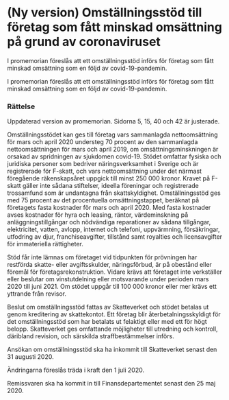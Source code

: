 # (Ny version) Omställningsstöd till företag som fått minskad omsättning på grund av coronaviruset

I promemorian föreslås att ett omställningsstöd införs för företag som fått minskad omsättning som en följd av covid-19-pandemin.

I promemorian föreslås att ett omställningsstöd införs för företag som fått minskad omsättning som en följd av covid-19-pandemin.

### **Rättelse**

Uppdaterad version av promemorian. Sidorna 5, 15, 40 och 42 är justerade.

Omställningsstödet kan ges till företag vars sammanlagda nettoomsättning för mars och april 2020 understeg 70 procent av den sammanlagda nettoomsättningen för mars och april 2019, om omsättningsminskningen är orsakad av spridningen av sjukdomen covid-19. Stödet omfattar fysiska och juridiska personer som bedriver näringsverksamhet i Sverige och är registrerade för F-skatt, och vars nettoomsättning under det närmast föregående räkenskapsåret uppgick till minst 250 000 kronor. Kravet på F-skatt gäller inte sådana stiftelser, ideella föreningar och registrerade trossamfund som är undantagna från skattskyldighet. Omställningsstöd ges med 75 procent av det procentuella omsättningstappet, beräknat på företagets fasta kostnader för mars och april 2020. Med fasta kostnader avses kostnader för hyra och leasing, räntor, värdeminskning på anläggningstillgångar och nödvändiga reparationer av sådana tillgångar, elektricitet, vatten, avlopp, internet och telefoni, uppvärmning, försäkringar, utfodring av djur, franchiseavgifter, tillstånd samt royalties och licensavgifter för immateriella rättigheter.

Stöd får inte lämnas om företaget vid tidpunkten för prövningen har restförda skatte- eller avgiftsskulder, näringsförbud, är på obestånd eller föremål för företagsrekonstruktion. Vidare krävs att företaget inte verkställer eller beslutar om vinstutdelning eller motsvarande under perioden mars 2020 till juni 2021. Om stödet uppgår till 100 000 kronor eller mer krävs ett yttrande från revisor.

Beslut om omställningsstöd fattas av Skatteverket och stödet betalas ut genom kreditering av skattekontot. Ett företag blir återbetalningsskyldigt för det omställningsstöd som har betalats ut felaktigt eller med ett för högt belopp. Skatteverket ges omfattande möjligheter till utredning och kontroll, däribland revision, och särskilda straffbestämmelser införs.

Ansökan om omställningsstöd ska ha inkommit till Skatteverket senast den 31 augusti 2020.

Ändringarna föreslås träda i kraft den 1 juli 2020.

Remissvaren ska ha kommit in till Finansdepartementet senast den 25 maj 2020.
